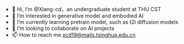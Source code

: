 - 👋 Hi, I’m @Xiang-cd，an undergraduate student at THU CST
- 👀 I’m interested in generative model and embodied AI
- 🌱 I’m currently learning pretrain model, such as t2i diffusion models
- 💞️ I’m looking to collaborate on AI projects
- 📫 How to reach me xcd19@mails.tsinghua.edu.cn

<!---
Xiang-cd/Xiang-cd is a ✨ special ✨ repository because its `README.md` (this file) appears on your GitHub profile.
You can click the Preview link to take a look at your changes.
--->
